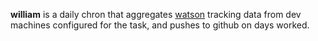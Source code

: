 **william** is a daily chron that aggregates [watson](https://tailordev.github.io/Watson/) tracking data from dev machines configured for the task, and pushes to github on days worked.


